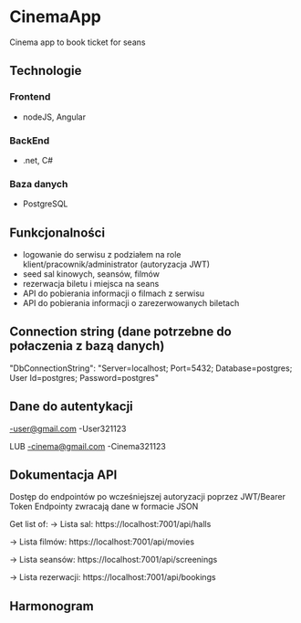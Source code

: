 # CinemaApp
Cinema app to book ticket for seans

## Technologie
### Frontend
- nodeJS, Angular

### BackEnd
- .net, C#

### Baza danych
- PostgreSQL

## Funkcjonalności
- logowanie do serwisu z podziałem na role klient/pracownik/administrator (autoryzacja JWT)
- seed sal kinowych, seansów, filmów 
- rezerwacja biletu i miejsca na seans
- API do pobierania informacji o filmach z serwisu
- API do pobierania informacji o zarezerwowanych biletach 

## Connection string (dane potrzebne do połaczenia z bazą danych)
"DbConnectionString": "Server=localhost; Port=5432; Database=postgres; User Id=postgres; Password=postgres"

## Dane do autentykacji
-user@gmail.com
-User321123

LUB
-cinema@gmail.com
-Cinema321123

## Dokumentacja API
Dostęp do endpointów po wcześniejszej autoryzacji poprzez JWT/Bearer Token
Endpointy zwracają dane w formacie JSON

Get list of:
-> Lista sal:
https://localhost:7001/api/halls

-> Lista filmów:
https://localhost:7001/api/movies

-> Lista seansów:
https://localhost:7001/api/screenings

-> Lista rezerwacji:
https://localhost:7001/api/bookings


## Harmonogram

